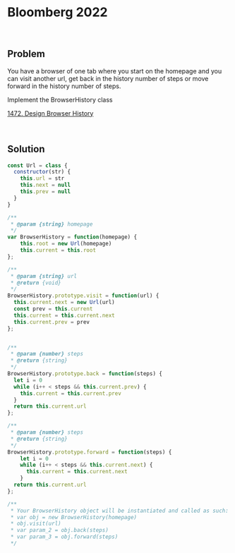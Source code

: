 # Bloomberg 2022

&nbsp;
## Problem

You have a browser of one tab where you start on the homepage and you can visit another url, get back in the history number of steps or move forward in the history number of steps.

Implement the BrowserHistory class

[1472. Design Browser History](https://leetcode.com/problems/design-browser-history/)

&nbsp;

## Solution

```js
const Url = class {
  constructor(str) {
    this.url = str
    this.next = null
    this.prev = null
  }
}

/**
 * @param {string} homepage
 */
var BrowserHistory = function(homepage) {
    this.root = new Url(homepage)
    this.current = this.root
};

/** 
 * @param {string} url
 * @return {void}
 */
BrowserHistory.prototype.visit = function(url) {
  this.current.next = new Url(url)
  const prev = this.current
  this.current = this.current.next
  this.current.prev = prev
};


/** 
 * @param {number} steps
 * @return {string}
 */
BrowserHistory.prototype.back = function(steps) {
  let i = 0
  while (i++ < steps && this.current.prev) {
    this.current = this.current.prev
  }
  return this.current.url
};

/** 
 * @param {number} steps
 * @return {string}
 */
BrowserHistory.prototype.forward = function(steps) {
    let i = 0
    while (i++ < steps && this.current.next) {
      this.current = this.current.next
    }
  return this.current.url
};

/** 
 * Your BrowserHistory object will be instantiated and called as such:
 * var obj = new BrowserHistory(homepage)
 * obj.visit(url)
 * var param_2 = obj.back(steps)
 * var param_3 = obj.forward(steps)
 */
````
